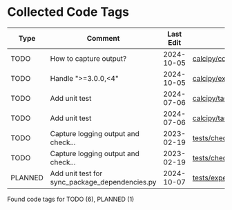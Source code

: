 # Collected Code Tags

| Type    | Comment                                        | Last Edit  | Source File                                                                                                                                                                                                                  |
|---------|------------------------------------------------|------------|------------------------------------------------------------------------------------------------------------------------------------------------------------------------------------------------------------------------------|
| TODO    | How to capture output?                         | 2024-10-05 | [calcipy/collection.py:38](https://github.com/KyleKing/calcipy/blame/22a490ebc56994f3269b7a83071e88b8b3fd5f89/calcipy/collection.py#L38)                                                                                     |
| TODO    | Handle ">=3.0.0,<4"                            | 2024-10-05 | [calcipy/experiments/sync_package_dependencies.py:48](https://github.com/KyleKing/calcipy/blame/22a490ebc56994f3269b7a83071e88b8b3fd5f89/calcipy/experiments/sync_package_dependencies.py#L48)                               |
| TODO    | Add unit test                                  | 2024-07-06 | [calcipy/tasks/pack.py:57](https://github.com/KyleKing/calcipy/blame/e45ecadfa5b994d9c0a2a47138fa0e083261e3eb/calcipy/tasks/pack.py#L57)                                                                                     |
| TODO    | Add unit test                                  | 2024-07-06 | [calcipy/tasks/pack.py:91](https://github.com/KyleKing/calcipy/blame/e45ecadfa5b994d9c0a2a47138fa0e083261e3eb/calcipy/tasks/pack.py#L91)                                                                                     |
| TODO    | Capture logging output and check...            | 2023-02-19 | [tests/check_for_stale_packages/test_check_for_stale_packages.py:64](https://github.com/KyleKing/calcipy/blame/a8b69e7b04d9b15eabff8897f2de7703898c2afc/tests/check_for_stale_packages/test_check_for_stale_packages.py#L63) |
| TODO    | Capture logging output and check...            | 2023-02-19 | [tests/check_for_stale_packages/test_check_for_stale_packages.py:88](https://github.com/KyleKing/calcipy/blame/3f42ad855eb7024ff48af35d496633a87d4a14ac/tests/check_for_stale_packages/test_check_for_stale_packages.py#L26) |
| PLANNED | Add unit test for sync_package_dependencies.py | 2024-10-07 | [tests/experiments/test_sync_package_dependencies.py:1](https://github.com/KyleKing/calcipy/blame/dbe495b3653edb2fd06f9e3865619707d941ed87/tests/experiments/test_sync_package_dependencies.py#L1)                           |

Found code tags for TODO (6), PLANNED (1)

<!-- calcipy_skip_tags -->
